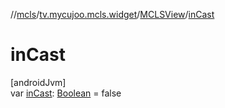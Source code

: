 //[mcls](../../../index.md)/[tv.mycujoo.mcls.widget](../index.md)/[MCLSView](index.md)/[inCast](in-cast.md)

# inCast

[androidJvm]\
var [inCast](in-cast.md): [Boolean](https://kotlinlang.org/api/latest/jvm/stdlib/kotlin/-boolean/index.html) = false
